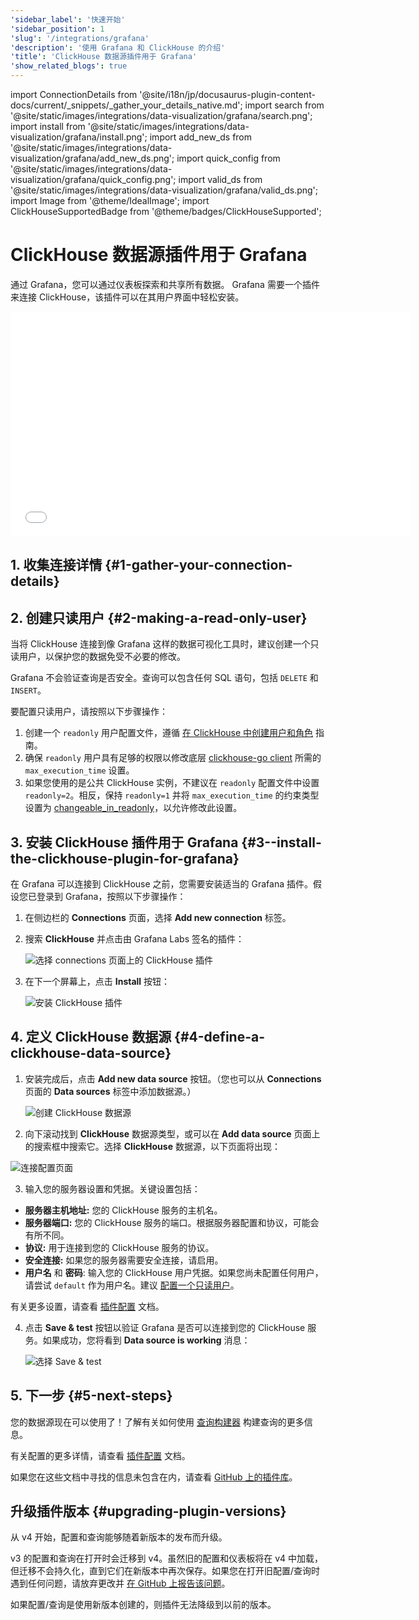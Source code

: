 ```yaml
---
'sidebar_label': '快速开始'
'sidebar_position': 1
'slug': '/integrations/grafana'
'description': '使用 Grafana 和 ClickHouse 的介绍'
'title': 'ClickHouse 数据源插件用于 Grafana'
'show_related_blogs': true
---
```


import ConnectionDetails from '@site/i18n/jp/docusaurus-plugin-content-docs/current/_snippets/_gather_your_details_native.md';
import search from '@site/static/images/integrations/data-visualization/grafana/search.png';
import install from '@site/static/images/integrations/data-visualization/grafana/install.png';
import add_new_ds from '@site/static/images/integrations/data-visualization/grafana/add_new_ds.png';
import quick_config from '@site/static/images/integrations/data-visualization/grafana/quick_config.png';
import valid_ds from '@site/static/images/integrations/data-visualization/grafana/valid_ds.png';
import Image from '@theme/IdealImage';
import ClickHouseSupportedBadge from '@theme/badges/ClickHouseSupported';


# ClickHouse 数据源插件用于 Grafana

<ClickHouseSupportedBadge/>

通过 Grafana，您可以通过仪表板探索和共享所有数据。
Grafana 需要一个插件来连接 ClickHouse，该插件可以在其用户界面中轻松安装。

<div class='vimeo-container'>
  <iframe src="//www.youtube.com/embed/bRce9xWiqQM"
    width="640"
    height="360"
    frameborder="0"
    allow="autoplay;
    fullscreen;
    picture-in-picture"
    allowfullscreen>
  </iframe>
</div>

## 1. 收集连接详情 {#1-gather-your-connection-details}
<ConnectionDetails />

## 2. 创建只读用户 {#2-making-a-read-only-user}

当将 ClickHouse 连接到像 Grafana 这样的数据可视化工具时，建议创建一个只读用户，以保护您的数据免受不必要的修改。

Grafana 不会验证查询是否安全。查询可以包含任何 SQL 语句，包括 `DELETE` 和 `INSERT`。

要配置只读用户，请按照以下步骤操作：
1. 创建一个 `readonly` 用户配置文件，遵循 [在 ClickHouse 中创建用户和角色](/operations/access-rights) 指南。
2. 确保 `readonly` 用户具有足够的权限以修改底层 [clickhouse-go client](https://github.com/ClickHouse/clickhouse-go) 所需的 `max_execution_time` 设置。
3. 如果您使用的是公共 ClickHouse 实例，不建议在 `readonly` 配置文件中设置 `readonly=2`。相反，保持 `readonly=1` 并将 `max_execution_time` 的约束类型设置为 [changeable_in_readonly](/operations/settings/constraints-on-settings)，以允许修改此设置。

## 3. 安装 ClickHouse 插件用于 Grafana {#3--install-the-clickhouse-plugin-for-grafana}

在 Grafana 可以连接到 ClickHouse 之前，您需要安装适当的 Grafana 插件。假设您已登录到 Grafana，按照以下步骤操作：

1. 在侧边栏的 **Connections** 页面，选择 **Add new connection** 标签。

2. 搜索 **ClickHouse** 并点击由 Grafana Labs 签名的插件：

    <Image size="md" img={search} alt="选择 connections 页面上的 ClickHouse 插件" border />

3. 在下一个屏幕上，点击 **Install** 按钮：

    <Image size="md" img={install} alt="安装 ClickHouse 插件" border />

## 4. 定义 ClickHouse 数据源 {#4-define-a-clickhouse-data-source}

1. 安装完成后，点击 **Add new data source** 按钮。（您也可以从 **Connections** 页面的 **Data sources** 标签中添加数据源。）

    <Image size="md" img={add_new_ds} alt="创建 ClickHouse 数据源" border />

2. 向下滚动找到 **ClickHouse** 数据源类型，或可以在 **Add data source** 页面上的搜索框中搜索它。选择 **ClickHouse** 数据源，以下页面将出现：

  <Image size="md" img={quick_config} alt="连接配置页面" border />

3. 输入您的服务器设置和凭据。关键设置包括：

- **服务器主机地址:** 您的 ClickHouse 服务的主机名。
- **服务器端口:** 您的 ClickHouse 服务的端口。根据服务器配置和协议，可能会有所不同。
- **协议:** 用于连接到您的 ClickHouse 服务的协议。
- **安全连接:** 如果您的服务器需要安全连接，请启用。
- **用户名** 和 **密码**: 输入您的 ClickHouse 用户凭据。如果您尚未配置任何用户，请尝试 `default` 作为用户名。建议 [配置一个只读用户](#2-making-a-read-only-user)。

有关更多设置，请查看 [插件配置](./config.md) 文档。

4. 点击 **Save & test** 按钮以验证 Grafana 是否可以连接到您的 ClickHouse 服务。如果成功，您将看到 **Data source is working** 消息：

    <Image size="md" img={valid_ds} alt="选择 Save & test" border />

## 5. 下一步 {#5-next-steps}

您的数据源现在可以使用了！了解有关如何使用 [查询构建器](./query-builder.md) 构建查询的更多信息。

有关配置的更多详情，请查看 [插件配置](./config.md) 文档。

如果您在这些文档中寻找的信息未包含在内，请查看 [GitHub 上的插件库](https://github.com/grafana/clickhouse-datasource)。

## 升级插件版本 {#upgrading-plugin-versions}

从 v4 开始，配置和查询能够随着新版本的发布而升级。

v3 的配置和查询在打开时会迁移到 v4。虽然旧的配置和仪表板将在 v4 中加载，但迁移不会持久化，直到它们在新版本中再次保存。如果您在打开旧配置/查询时遇到任何问题，请放弃更改并 [在 GitHub 上报告该问题](https://github.com/grafana/clickhouse-datasource/issues)。

如果配置/查询是使用新版本创建的，则插件无法降级到以前的版本。
